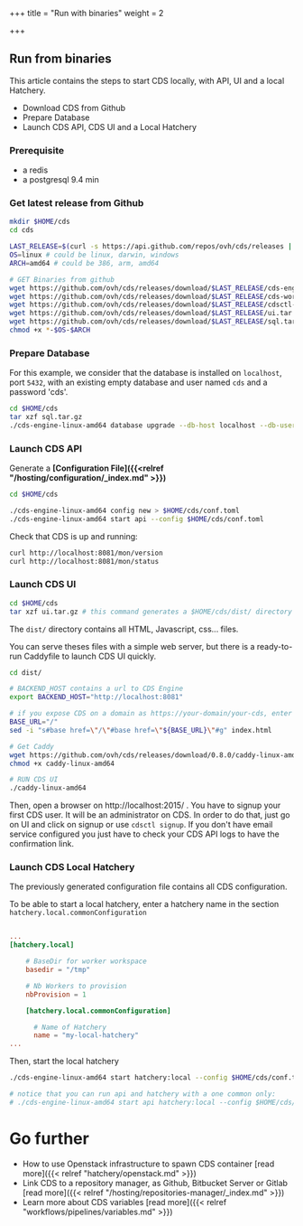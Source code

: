 +++
title = "Run with binaries"
weight = 2

+++

## Run from binaries

This article contains the steps to start CDS locally, with API, UI and a local Hatchery.

- Download CDS from Github
- Prepare Database
- Launch CDS API, CDS UI and a Local Hatchery

### Prerequisite

- a redis
- a postgresql 9.4 min

### Get latest release from Github

```bash
mkdir $HOME/cds
cd cds

LAST_RELEASE=$(curl -s https://api.github.com/repos/ovh/cds/releases | grep tag_name | head -n 1 | cut -d '"' -f 4)
OS=linux # could be linux, darwin, windows
ARCH=amd64 # could be 386, arm, amd64

# GET Binaries from github
wget https://github.com/ovh/cds/releases/download/$LAST_RELEASE/cds-engine-$OS-$ARCH
wget https://github.com/ovh/cds/releases/download/$LAST_RELEASE/cds-worker-$OS-$ARCH
wget https://github.com/ovh/cds/releases/download/$LAST_RELEASE/cdsctl-$OS-$ARCH
wget https://github.com/ovh/cds/releases/download/$LAST_RELEASE/ui.tar.gz
wget https://github.com/ovh/cds/releases/download/$LAST_RELEASE/sql.tar.gz
chmod +x *-$OS-$ARCH

```

### Prepare Database

For this example, we consider that the database is installed on `localhost`, 
port `5432`, with an existing empty database and user named `cds` and a password 'cds'.

```bash
cd $HOME/cds
tar xzf sql.tar.gz
./cds-engine-linux-amd64 database upgrade --db-host localhost --db-user cds --db-password cds --db-name cds --db-sslmode disable --db-port 5432 --migrate-dir sql
```

### Launch CDS API

Generate a **[Configuration File]({{<relref "/hosting/configuration/_index.md" >}})**

```bash
cd $HOME/cds

./cds-engine-linux-amd64 config new > $HOME/cds/conf.toml
./cds-engine-linux-amd64 start api --config $HOME/cds/conf.toml
```

Check that CDS is up and running:

```bash
curl http://localhost:8081/mon/version
curl http://localhost:8081/mon/status
```

### Launch CDS UI

```bash
cd $HOME/cds
tar xzf ui.tar.gz # this command generates a $HOME/cds/dist/ directory
```

The `dist/` directory contains all HTML, Javascript, css... files.

You can serve theses files with a simple web server, but there is a ready-to-run Caddyfile to launch CDS UI quickly.

```bash
cd dist/

# BACKEND_HOST contains a url to CDS Engine
export BACKEND_HOST="http://localhost:8081"

# if you expose CDS on a domain as https://your-domain/your-cds, enter "/your-cds"
BASE_URL="/"
sed -i "s#base href=\"/\"#base href=\"${BASE_URL}\"#g" index.html

# Get Caddy
wget https://github.com/ovh/cds/releases/download/0.8.0/caddy-linux-amd64 
chmod +x caddy-linux-amd64 

# RUN CDS UI
./caddy-linux-amd64 
```

Then, open a browser on http://localhost:2015/ . You have to signup your first CDS user. It will be an administrator on CDS. In order to do that, just go on UI and click on signup or use `cdsctl signup`. If you don't have email service configured you just have to check your CDS API logs to have the confirmation link.

### Launch CDS Local Hatchery

The previously generated configuration file contains all CDS configuration.

To be able to start a local hatchery, enter a hatchery name in the section `hatchery.local.commonConfiguration`

```toml

...
[hatchery.local]

    # BaseDir for worker workspace
    basedir = "/tmp"

    # Nb Workers to provision
    nbProvision = 1

    [hatchery.local.commonConfiguration]

      # Name of Hatchery
      name = "my-local-hatchery"
...

```

Then, start the local hatchery


```bash
./cds-engine-linux-amd64 start hatchery:local --config $HOME/cds/conf.toml

# notice that you can run api and hatchery with a one common only:
# ./cds-engine-linux-amd64 start api hatchery:local --config $HOME/cds/conf.toml
```

# Go further

- How to use Openstack infrastructure to spawn CDS container [read more]({{< relref "hatchery/openstack.md" >}})
- Link CDS to a repository manager, as Github, Bitbucket Server or Gitlab [read more]({{< relref "/hosting/repositories-manager/_index.md" >}})
- Learn more about CDS variables [read more]({{< relref "workflows/pipelines/variables.md" >}})
